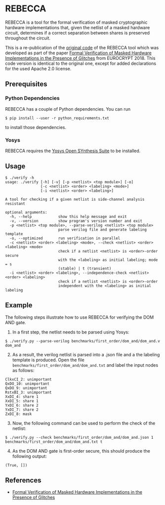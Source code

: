 # REBECCA

REBECCA is a tool for the formal verification of masked cryptographic hardware implementations
that, given the netlist of a masked hardware circuit, determines if a correct separation between
shares is preserved throughout the circuit.

This is a re-publication of the [original code](https://github.com/riusupov/rebecca) of the
REBECCA tool which was developed as part of the paper [Formal Verification of Masked Hardware
Implementations in the Presence of Glitches](https://eprint.iacr.org/2017/897.pdf) from
EUROCRYPT 2018. This code version is identical to the original one, except for added
declarations for the used Apache 2.0 license.

## Prerequisites

### Python Dependencies

REBECCA has a couple of Python dependencies. You can run
```console
$ pip install --user -r python_requirements.txt
```
to install those dependencies.

### Yosys

REBECCA requires the [Yosys Open SYnthesis Suite](https://github.com/YosysHQ/yosys) to be installed.

## Usage

```console
$ ./verify -h
usage: ./verify [-h] [-v] [-p <netlist> <top module>] [-o]
                [-c <netlist> <order> <labeling> <mode>]
                [-i <netlist> <order> <labeling>]

A tool for checking if a given netlist is side-channel analysis resistant

optional arguments:
  -h, --help            show this help message and exit
  -v, --version         show program's version number and exit
  -p <netlist> <top module>, --parse-verilog <netlist> <top module>
                        parse verilog file and generate labeling template
  -o, --optimized       run verification in parallel
  -c <netlist> <order> <labeling> <mode>, --check <netlist> <order> <labeling> <mode>
                        check if a netlist <netlist> is <order>-order secure
                        with the <labeling> as initial labeling; mode = s
                        (stable) | t (transient)
  -i <netlist> <order> <labeling>, --independence-check <netlist> <order> <labeling>
                        check if a netlist <netlist> is <order>-order
                        independent with the <labeling> as initial labeling
```

## Example

The following steps illustrate how to use REBECCA for verifying the DOM AND gate.

1. In a first step, the netlist needs to be parsed using Yosys:
```console
$ ./verify.py --parse-verilog benchmarks/first_order/dom_and/dom_and.v dom_and
```

2. As a result, the verilog netlist is parsed into a .json file and a the labeling
template is produced. Open the file `benchmarks/first_order/dom_and/dom_and.txt` and
label the input nodes as follows:
```
ClkxCI_2: unimportant
QxDO_10: unimportant
QxDO_9: unimportant
RstxBI_3: unimportant
XxDI_4: share 1
XxDI_5: share 1
YxDI_6: share 2
YxDI_7: share 2
ZxDI_8: mask
```

3. Now, the following command can be used to perform the check of the netlist:
```console
$ ./verify.py --check benchmarks/first_order/dom_and/dom_and.json 1 benchmarks/first_order/dom_and/dom_and.txt t
```
4. As the DOM AND gate is first-order secure, this should produce the following output:
```console
(True, [])
```

## References

- [Formal Verification of Masked Hardware Implementations in the Presence of Glitches](https://eprint.iacr.org/2017/897.pdf)
